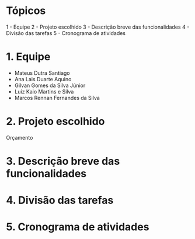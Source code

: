 # Tópicos
1 - Equipe
2 - Projeto escolhido
3 - Descrição breve das funcionalidades
4 - Divisão das tarefas
5 - Cronograma de atividades

 
# 1. Equipe
- Mateus Dutra Santiago
- Ana Lais Duarte Aquino
- Gilvan Gomes da Silva Júnior
- Luiz Kaio Martins e Silva
- Marcos Rennan Fernandes da Silva

# 2. Projeto escolhido
Orçamento

# 3. Descrição breve das funcionalidades

# 4. Divisão das tarefas

# 5. Cronograma de atividades

